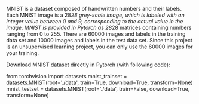 MNIST is a dataset composed of handwritten numbers and their labels. Each MNIST image is a 28*28 grey-scale image, which is labeled with an integer value between 0 and 9, corresponding to the actual value in the image. MNIST is provided in Pytorch as 28*28 matrices containing numbers ranging from 0 to 255. There are 60000 images and labels in the training data set and 10000 images and labels in the test data set. Since this project is an unsupervised learning project, you can only use the 60000 images for your training.

Download MNIST dataset directly in Pytorch (with following code):

from torchvision import datasets
mnist_trainset = datasets.MNIST(root='./data', train=True, download=True, transform=None)
mnist_testset = datasets.MNIST(root='./data', train=False, download=True, transform=None)
